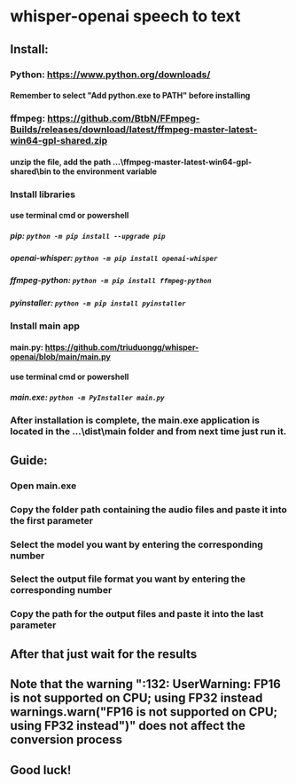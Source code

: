# whisper-openai speech to text
## Install:
### Python: https://www.python.org/downloads/
#### Remember to select "Add python.exe to PATH" before installing
### ffmpeg: https://github.com/BtbN/FFmpeg-Builds/releases/download/latest/ffmpeg-master-latest-win64-gpl-shared.zip
#### unzip the file, add the path ...\ffmpeg-master-latest-win64-gpl-shared\bin to the environment variable
### Install libraries
#### use terminal cmd or powershell
##### pip: ``` python -m pip install --upgrade pip ```
##### openai-whisper: ` python -m pip install openai-whisper `
##### ffmpeg-python: ` python -m pip install ffmpeg-python `
##### pyinstaller: ` python -m pip install pyinstaller `
### Install main app
#### main.py: https://github.com/triuduongg/whisper-openai/blob/main/main.py
#### use terminal cmd or powershell
##### main.exe: ` python -m PyInstaller main.py `
### After installation is complete, the main.exe application is located in the ...\dist\main folder and from next time just run it.
## Guide:
### Open main.exe
### Copy the folder path containing the audio files and paste it into the first parameter
### Select the model you want by entering the corresponding number
### Select the output file format you want by entering the corresponding number
### Copy the path for the output files and paste it into the last parameter
## After that just wait for the results
## Note that the warning ":132: UserWarning: FP16 is not supported on CPU; using FP32 instead warnings.warn("FP16 is not supported on CPU; using FP32 instead")" does not affect the conversion process
## Good luck!




